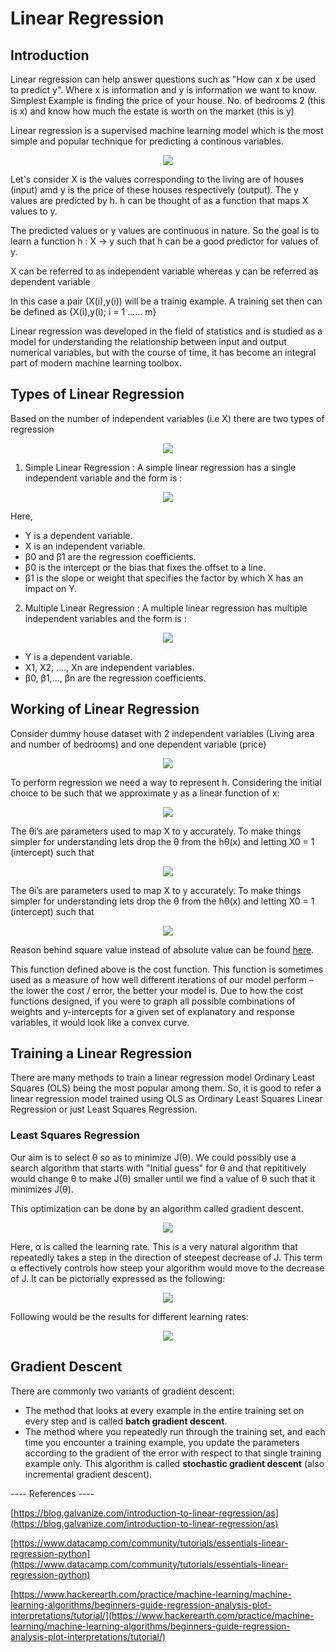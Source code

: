 # Linear Regression

## Introduction

Linear regression can help answer questions such as "How can x be used to predict y". Where x is information and y is information we want to know. 
Simplest Example is finding the price of your house. No. of bedrooms 2 (this is x) and know how much the estate is worth on the market (this is y)

Linear regression is a supervised machine learning model which is the most simple and popular technique for predicting a continous variables.

<p align="center" width="100%">
    <img src="https://github.com/absolutelyharsh/Machine_Learning_Algorithms/blob/master/Linear_Regression/Images/1.png"> 
</p>

Let's consider X is the values corresponding to the living are of houses (input) amd y is the price of these houses respectively (output). The y values are predicted by h. h can be thought of as a function that maps X values to y.

The predicted values or y values are continuous in nature. So the goal is to learn a function h : X → y such that h can be a good predictor for values of y. 

X can be referred to as independent variable whereas y can be referred as dependent variable

In this case a pair (X(i),y(i)) will be a trainig example. A training set then can be defined as {X(i),y(i); i = 1 ...... m}

Linear regression was developed in the field of statistics and is studied as a model for understanding the relationship between input and output numerical variables, but with the course of time, it has become an integral part of modern machine learning toolbox.

## Types of Linear Regression

Based on the number of independent variables (i.e X) there are two types of regression

<p align="center" width="100%">
    <img src="https://github.com/absolutelyharsh/Machine_Learning_Algorithms/blob/master/Linear_Regression/Images/2.png"> 
</p>

1. Simple Linear Regression : A simple linear regression has a single independent variable and the form is : 

<p align="center" width="100%">
    <img src="https://github.com/absolutelyharsh/Machine_Learning_Algorithms/blob/master/Linear_Regression/Images/8.png"> 
</p>

Here,

- Y is a dependent variable.
- X is an independent variable.
- β0 and β1 are the regression coefficients.
- β0 is the intercept or the bias that fixes the offset to a line.
- β1 is the slope or weight that specifies the factor by which X has an impact on Y.

2. Multiple Linear Regression : A multiple linear regression has multiple independent variables and the form is : 

<p align="center" width="100%">
    <img src="https://github.com/absolutelyharsh/Machine_Learning_Algorithms/blob/master/Linear_Regression/Images/9.png"> 
</p>

- Y is a dependent variable.
- X1, X2, …., Xn are independent variables.
- β0, β1,…, βn are the regression coefficients.

## Working of Linear Regression

Consider dummy house dataset with 2 independent variables (Living area and number of bedrooms) and one dependent variable (price)

<p align="center" width="100%">
    <img src="https://github.com/absolutelyharsh/Machine_Learning_Algorithms/blob/master/Linear_Regression/Images/3.png"> 
</p>

To perform regression we need a way to represent h. Considering the initial choice to be such that we approximate y as a linear function of x:

<p align="center" width="100%">
    <img src="https://github.com/absolutelyharsh/Machine_Learning_Algorithms/blob/master/Linear_Regression/Images/4.png"> 
</p>

The θi’s are parameters used to map X to y accurately. To make things simpler for understanding lets drop the θ from the hθ(x) and letting X0 = 1 (intercept) such that 

<p align="center" width="100%">
    <img src="https://github.com/absolutelyharsh/Machine_Learning_Algorithms/blob/master/Linear_Regression/Images/5.png"> 
</p>

The θi’s are parameters used to map X to y accurately. To make things simpler for understanding lets drop the θ from the hθ(x) and letting X0 = 1 (intercept) such that 

<p align="center" width="100%">
    <img src="https://github.com/absolutelyharsh/Machine_Learning_Algorithms/blob/master/Linear_Regression/Images/6.png"> 
</p>

Reason behind square value instead of absolute value can be found [here](https://www.quora.com/Why-do-we-use-square-error-instead-of-absolute-value-when-we-calculate-R-2-in-regression-analysis). 

This function defined above is the cost function. This function is sometimes used as a measure of how well different iterations of our model perform – the lower the cost / error, the better your model is. Due to how the cost functions designed, if you were to graph all possible combinations of weights and y-intercepts for a given set of explanatory and response variables, it would look like a convex curve.

## Training a Linear Regression

There are many methods to train a linear regression model Ordinary Least Squares (OLS) being the most popular among them. So, it is good to refer a linear regression model trained using OLS as Ordinary Least Squares Linear Regression or just Least Squares Regression.

### Least Squares Regression

Our aim is to select θ so as to minimize J(θ).  We could possibly use a search algorithm that starts with "Initial guess" for θ and that repititively would change θ to make J(θ) smaller until we find a value of θ such that it minimizes J(θ). 

This optimization can be done by an algorithm called gradient descent.

<p align="center" width="100%">
    <img src="https://github.com/absolutelyharsh/Machine_Learning_Algorithms/blob/master/Linear_Regression/Images/7.png"> 
</p>

Here, α is called the learning rate. This is a very natural algorithm that repeatedly takes a step in the direction of steepest decrease of J. This term α effectively controls how steep your algorithm would move to the decrease of J. It can be pictorially expressed as the following:

<p align="center" width="100%">
    <img src="https://github.com/absolutelyharsh/Machine_Learning_Algorithms/blob/master/Linear_Regression/Images/gradient_Descent.jpg"> 
</p>

Following would be the results for different learning rates:

<p align="center" width="100%">
    <img src="https://github.com/absolutelyharsh/Machine_Learning_Algorithms/blob/master/Linear_Regression/Images/gradient_descent_2.png"> 
</p>

## Gradient Descent

There are commonly two variants of gradient descent:

- The method that looks at every example in the entire training set on every step and is called **batch gradient descent**.
- The method where you repeatedly run through the training set, and
each time you encounter a training example, you update the parameters
according to the gradient of the error with respect to that single
training example only. This algorithm is called **stochastic gradient descent** (also incremental gradient descent).
    

---- References ---- 

[https://blog.galvanize.com/introduction-to-linear-regression/as](https://blog.galvanize.com/introduction-to-linear-regression/as)

[https://www.datacamp.com/community/tutorials/essentials-linear-regression-python](https://www.datacamp.com/community/tutorials/essentials-linear-regression-python)

[https://www.hackerearth.com/practice/machine-learning/machine-learning-algorithms/beginners-guide-regression-analysis-plot-interpretations/tutorial/](https://www.hackerearth.com/practice/machine-learning/machine-learning-algorithms/beginners-guide-regression-analysis-plot-interpretations/tutorial/)
